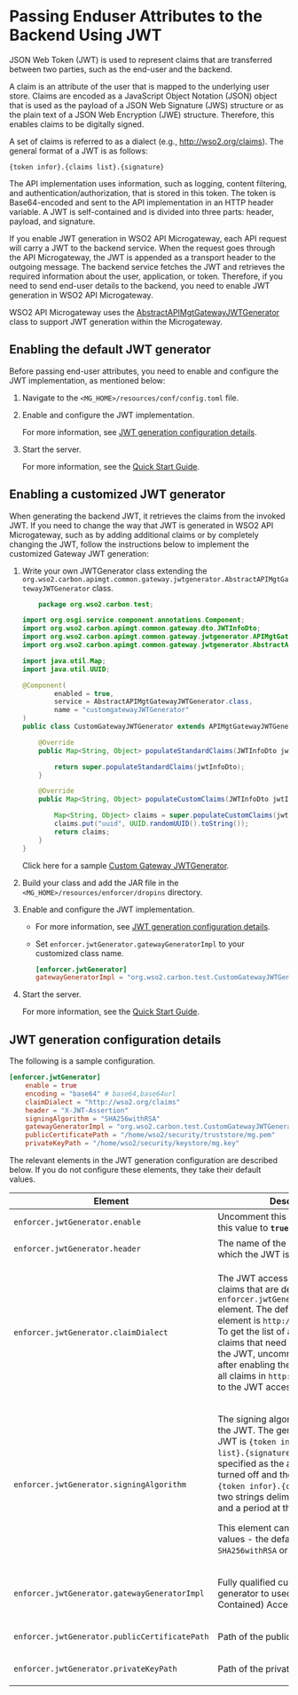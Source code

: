 # Passing Enduser Attributes to the Backend Using JWT

JSON Web Token (JWT) is used to represent claims that are transferred between two parties, such as the end-user and the backend.

A claim is an attribute of the user that is mapped to the underlying user store. Claims are encoded as a JavaScript Object Notation (JSON) object that is used as the payload of a JSON Web Signature (JWS) structure or as the plain text of a JSON Web Encryption (JWE) structure. Therefore, this enables claims to be digitally signed.

A set of claims is referred to as a dialect (e.g., http://wso2.org/claims). The general format of a JWT is as follows:

`{token infor}.{claims list}.{signature}`

The API implementation uses information, such as logging, content filtering, and authentication/authorization, that is stored in this token. The token is Base64-encoded and sent to the API implementation in an HTTP header variable. A JWT is self-contained and is divided into three parts: header, payload, and signature.

If you enable JWT generation in WSO2 API Microgateway, each API request will carry a JWT to the backend service. When the request goes through the API Microgateway, the JWT is appended as a transport header to the outgoing message. The backend service fetches the JWT and retrieves the required information about the user, application, or token. Therefore, if you need to send end-user details to the backend, you need to enable JWT generation in WSO2 API Microgateway.

WSO2 API Microgateway uses the [AbstractAPIMgtGatewayJWTGenerator](https://github.com/wso2/carbon-apimgt/blob/master/components/apimgt/org.wso2.carbon.apimgt.common.gateway/src/main/java/org/wso2/carbon/apimgt/common/gateway/jwtgenerator/AbstractAPIMgtGatewayJWTGenerator.java) class to support JWT generation within the Microgateway.

## Enabling the default JWT generator

Before passing end-user attributes, you need to enable and configure the JWT implementation, as mentioned below:

1. Navigate to the `<MG_HOME>/resources/conf/config.toml` file.

2. Enable and configure the JWT implementation.

     For more information, see [JWT generation configuration details](#jwt-generation-configuration-details).

3. Start the server.
 
     For more information, see the [Quick Start Guide]({{base_path}}/deploy/api-microgateway/getting-started/quick-start-guide/quick-start-guide-overview/).

## Enabling a customized JWT generator

When generating the backend JWT, it retrieves the claims from the invoked JWT. If you need to change the way that JWT is generated in WSO2 API Microgateway, such as by adding additional claims or by completely changing the JWT, follow the instructions below to implement the customized Gateway JWT generation:

1. Write your own JWTGenerator class extending the `org.wso2.carbon.apimgt.common.gateway.jwtgenerator.AbstractAPIMgtGatewayJWTGenerator` class.

    ```java
        package org.wso2.carbon.test;

    import org.osgi.service.component.annotations.Component;
    import org.wso2.carbon.apimgt.common.gateway.dto.JWTInfoDto;
    import org.wso2.carbon.apimgt.common.gateway.jwtgenerator.APIMgtGatewayJWTGeneratorImpl;
    import org.wso2.carbon.apimgt.common.gateway.jwtgenerator.AbstractAPIMgtGatewayJWTGenerator;

    import java.util.Map;
    import java.util.UUID;

    @Component(
            enabled = true,
            service = AbstractAPIMgtGatewayJWTGenerator.class,
            name = "customgatewayJWTGenerator"
    )
    public class CustomGatewayJWTGenerator extends APIMgtGatewayJWTGeneratorImpl {

        @Override
        public Map<String, Object> populateStandardClaims(JWTInfoDto jwtInfoDto) {

            return super.populateStandardClaims(jwtInfoDto);
        }

        @Override
        public Map<String, Object> populateCustomClaims(JWTInfoDto jwtInfoDto) {

            Map<String, Object> claims = super.populateCustomClaims(jwtInfoDto);
            claims.put("uuid", UUID.randomUUID().toString());
            return claims;
        }
    }
    ```

    Click here for a sample [Custom Gateway JWTGenerator](https://github.com/wso2/samples-apim/tree/master/CustomGatewayJWTGenerator).

2. Build your class and add the JAR file in the `<MG_HOME>/resources/enforcer/dropins` directory.

3. Enable and configure the JWT implementation.

     - For more information, see [JWT generation configuration details](#jwt-generation-configuration-details).

     - Set `enforcer.jwtGenerator.gatewayGeneratorImpl` to your customized class name.

        ```toml
        [enforcer.jwtGenerator]
        gatewayGeneratorImpl = "org.wso2.carbon.test.CustomGatewayJWTGenerator"
        ```

4. Start the server.

     For more information, see the [Quick Start Guide]({{base_path}}/deploy/api-microgateway/getting-started/quick-start-guide/quick-start-guide-overview/).
    
## JWT generation configuration details

The following is a sample configuration.

```toml
[enforcer.jwtGenerator]
    enable = true
    encoding = "base64" # base64,base64url
    claimDialect = "http://wso2.org/claims"
    header = "X-JWT-Assertion"
    signingAlgorithm = "SHA256withRSA"
    gatewayGeneratorImpl = "org.wso2.carbon.test.CustomGatewayJWTGenerator"
    publicCertificatePath = "/home/wso2/security/truststore/mg.pem"
    privateKeyPath = "/home/wso2/security/keystore/mg.key"
```

The relevant elements in the JWT generation configuration are described below. If you do not configure these elements, they take their default values.

<table>
<thead>
<tr class="header">
<th><b>Element</b></th>
<th><b>Description</b></th>
<th><b>Default Value</b></th>
</tr>
</thead>
<tbody>
<tr class="odd">
<td><pre><code>enforcer.jwtGenerator.enable</code></pre></td>
<td>Uncomment this property and set this value to <strong><code>true</code></strong> to enable JWT.</td>
<td>false</td>
</tr>
<tr class="even">
<td><pre><code>enforcer.jwtGenerator.header</code></pre></td>
<td>The name of the HTTP header to which the JWT is attached.</td>
<td>X-JWT-Assertion</td>
<tr class="even">
<td><pre><code>enforcer.jwtGenerator.claimDialect</code></pre></td>
<td><div class="content-wrapper">
<p>The JWT access token contains all claims that are defined in the <code>enforcer.jwtGenerator.claimDialect</code> element. The default value of this element is <code>http://wso2.org/claims</code>. To get the list of a specific user's claims that need to be included in the JWT, uncomment this element after enabling the JWT. It will include all claims in <code>http://wso2.org/claims</code> to the JWT access token.</p>
</div></td>
<td>http://wso2.org/claims</td>
<tr class="even">
<td><pre><code>enforcer.jwtGenerator.signingAlgorithm</code></pre></td>
<td><p>The signing algorithm is used to sign the JWT. The general format of the JWT is <code>{token infor}.{claims list}.{signature}</code>. When `NONE` is specified as the algorithm, signing is turned off and the JWT looks as <code>{token infor}.{claims list}</code> with two strings delimited by a period and a period at the end.</p>
<p>This element can have only two values - the default values are <code>SHA256withRSA</code> or <code>NONE</code>.</p></td>
<td>SHA256withRSA</td>
</tr>
<tr class="odd">
<td><pre><code>enforcer.jwtGenerator.gatewayGeneratorImpl</code></pre></td>
<td><p>Fully qualified custom JWT generator to used in JWT(Self Contained) Access Tokens</p></td>
<td><code>org.wso2.carbon.apimgt.common.gateway.jwtgenerator.APIMgtGatewayJWTGeneratorImpl</code></td>
</tr>
<tr class="even">
<td><pre><code>enforcer.jwtGenerator.publicCertificatePath</code></pre></td>
<td><p>Path of the public certificate</p></td>
<td><code>/home/wso2/security/truststore/mg.pem</code></td>
</tr>
<tr class="even">
<td><pre><code>enforcer.jwtGenerator.privateKeyPath</code></pre></td>
<td><p>Path of the private key</p></td>
<td><code>/home/wso2/security/keystore/mg.key</code></td>
</tr>
</tbody>
</table>
